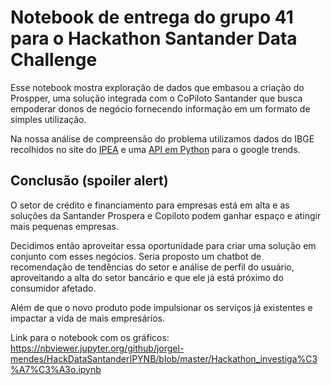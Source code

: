 # Notebook de entrega do grupo 41 para o Hackathon Santander Data Challenge

Esse notebook mostra exploração de dados que embasou a criação do Prospper, uma solução integrada com o CoPiloto Santander que busca empoderar donos de negócio fornecendo informação em um formato de simples utilização. 

Na nossa análise de compreensão do problema utilizamos dados do IBGE recolhidos no site do [IPEA](http://www.ipeadata.gov.br/Default.aspx) e uma [API em Python](https://github.com/GeneralMills/pytrends) para o google trends.

## Conclusão (spoiler alert)

O setor de crédito e financiamento para empresas está em alta e as soluções da Santander Prospera e Copiloto podem ganhar espaço e atingir mais pequenas empresas.

Decidimos então aproveitar essa oportunidade para criar uma solução em conjunto com esses negócios. Seria proposto um chatbot de recomendação de tendências do setor e análise de perfil do usuário, aproveitando a alta do setor bancário e que ele já está próximo do consumidor afetado.

Além de que o novo produto pode impulsionar os serviços já existentes e impactar a vida de mais empresários.

Link para o notebook com os gráficos: https://nbviewer.jupyter.org/github/jorgel-mendes/HackDataSantanderIPYNB/blob/master/Hackathon_investiga%C3%A7%C3%A3o.ipynb
